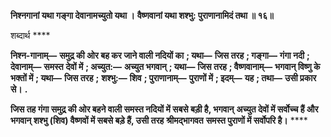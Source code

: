 **निश्नगानां यथा गङ्गा देवानामच्युतो यथा ।** **वैष्णवानां यथा शश्भु: पुराणानामिदं तथा ॥ १६॥** 

शब्दार्थ **** 

**निश्न-गानाम्—** **समुद्र की ओर बह कर जाने वाली नदियों का** **; यथा—** **जिस तरह** **; गङ्गा—** **गंगा नदी** **; देवानाम्—** **समस्त** **देवों में** **; अच्युत:—** **अच्युत भगवान्** **; यथा—** **जिस तरह** **; वैष्णवानाम्—** **भगवान् विष्णु के भक्तों में** **; यथा—** **जिस तरह** **;** **शश्भु:—** **शिव** **; पुराणानाम्—** **पुराणों में** **; इदम्—** **यह** **; तथा—** **उसी प्रकार से।** **.** 

**जिस तह गंगा समुद्र की ओर बहने वाली समस्त नदियों में सबसे बड़ी है, भगवान्** **अच्युत देवों में सर्वोच्च हैं और भगवान् शश्भु (शिव) वैष्णवों में सबसे बड़े हैं, उसी तरह** **श्रीमद्भागवत** **समस्त पुराणों में सर्वोपरि है।** **** 